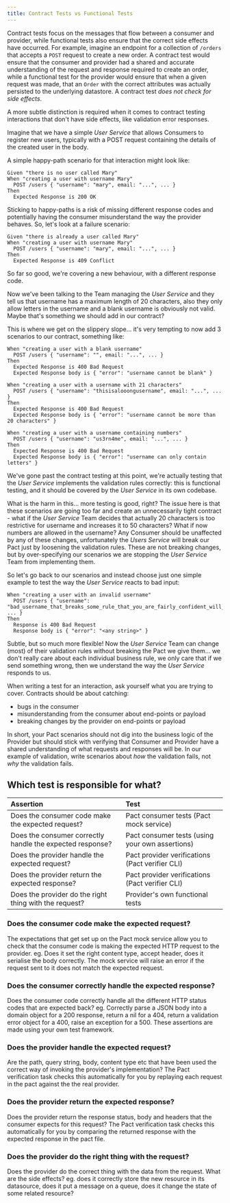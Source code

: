 ```yaml
---
title: Contract Tests vs Functional Tests
---
```


Contract tests focus on the messages that flow between a consumer and provider, while functional tests also ensure that
the correct side effects have occurred. For example, imagine an endpoint for a collection of `/orders` that accepts a
`POST` request to create a new order. A contract test would ensure that the consumer and provider had a shared and
accurate understanding of the request and response required to create an order, while a functional test for the provider
would ensure that when a given request was made, that an `Order` with the correct attributes was actually persisted to
the underlying datastore. A contract test _does not check for side effects_.

A more subtle distinction is required when it comes to contract testing interactions that don't have side effects, like
validation error responses.

Imagine that we have a simple _User Service_ that allows Consumers to register new users, typically with a POST request
containing the details of the created user in the body.

A simple happy-path scenario for that interaction might look like:

```text
Given "there is no user called Mary"
When "creating a user with username Mary"
  POST /users { "username": "mary", email: "...", ... }
Then
  Expected Response is 200 OK
```

Sticking to happy-paths is a risk of missing different response codes and potentially having the consumer misunderstand
the way the provider behaves. So, let's look at a failure scenario:

```text
Given "there is already a user called Mary"
When "creating a user with username Mary"
  POST /users { "username": "mary", email: "...", ... }
Then
  Expected Response is 409 Conflict
```

So far so good, we're covering a new behaviour, with a different response code.

Now we've been talking to the Team managing the _User Service_ and they tell us that username has a maximum length of 20
characters, also they only allow letters in the username and a blank username is obviously not valid. Maybe that's
something we should add in our contract?

This is where we get on the slippery slope... it's very tempting to now add 3 scenarios to our contract, something like:

```text
When "creating a user with a blank username"
  POST /users { "username": "", email: "...", ... }
Then
  Expected Response is 400 Bad Request
  Expected Response body is { "error": "username cannot be blank" }
```

```text
When "creating a user with a username with 21 characters"
  POST /users { "username": "thisisalooongusername", email: "...", ... }
Then
  Expected Response is 400 Bad Request
  Expected Response body is { "error": "username cannot be more than 20 characters" }
```

```text
When "creating a user with a username containing numbers"
  POST /users { "username": "us3rn4me", email: "...", ... }
Then
  Expected Response is 400 Bad Request
  Expected Response body is { "error": "username can only contain letters" }
```

We've gone past the contract testing at this point, we're actually testing that the _User Service_ implements the
validation rules correctly: this is functional testing, and it should be covered by the _User Service_ in its own
codebase.

What is the harm in this... more testing is good, right? The issue here is that these scenarios are going too far and
create an unnecessarily tight contract - what if the _User Service_ Team decides that actually 20 characters is too
restrictive for username and increases it to 50 characters? What if now numbers are allowed in the username? Any
Consumer should be unaffected by any of these changes, unfortunately the _Users Service_ will break our Pact just by
loosening the validation rules. These are not breaking changes, but by over-specifying our scenarios we are stopping the
_User Service_ Team from implementing them.

So let's go back to our scenarios and instead choose just one simple example to test the way the _User Service_ reacts
to bad input:

```text
When "creating a user with an invalid username"
  POST /users { "username": "bad_username_that_breaks_some_rule_that_you_are_fairly_confident_will_not_change", ... }
Then
  Response is 400 Bad Request
  Response body is { "error": "<any string>" }
```

Subtle, but so much more flexible! Now the _User Service_ Team can change \(most\) of their validation rules without
breaking the Pact we give them... we don't really care about each individual business rule, we only care that if we send
something wrong, then we understand the way the _User Service_ responds to us.

When writing a test for an interaction, ask yourself what you are trying to cover. Contracts should be about catching:

* bugs in the consumer
* misunderstanding from the consumer about end-points or payload
* breaking changes by the provider on end-points or payload

In short, your Pact scenarios should not dig into the business logic of the Provider but should stick with verifying
that Consumer and Provider have a shared understanding of what requests and responses will be. In our example of
validation, write scenarios about _how_ the validation fails, not _why_ the validation fails.

## Which test is responsible for what?

| Assertion                                                 | Test                                              |
|:----------------------------------------------------------|:--------------------------------------------------|
| Does the consumer code make the expected request?         | Pact consumer tests \(Pact mock service\)         |
| Does the consumer correctly handle the expected response? | Pact consumer tests \(using your own assertions\) |
| Does the provider handle the expected request?            | Pact provider verifications \(Pact verifier CLI\) |
| Does the provider return the expected response?           | Pact provider verifications \(Pact verifier CLI\) |
| Does the provider do the right thing with the request?    | Provider's own functional tests                   |

### Does the consumer code make the expected request?

The expectations that get set up on the Pact mock service allow you to check that the consumer code is making the
expected HTTP request to the provider. eg. Does it set the right content type, accept header, does it serialise the body
correctly. The mock service will raise an error if the request sent to it does not match the expected request.

### Does the consumer correctly handle the expected response?

Does the consumer code correctly handle all the different HTTP status codes that are expected back? eg. Correctly parse
a JSON body into a domain object for a 200 response, return a nil for a 404, return a validation error object for a 400,
raise an exception for a 500. These assertions are made using your own test framework.

### Does the provider handle the expected request?

Are the path, query string, body, content type etc that have been used the correct way of invoking the provider's
implementation? The Pact verification task checks this automatically for you by replaying each request in the pact
against the the real provider.

### Does the provider return the expected response?

Does the provider return the response status, body and headers that the consumer expects for this request? The Pact
verification task checks this automatically for you by comparing the returned response with the expected response in the
pact file.

### Does the provider do the right thing with the request?

Does the provider do the correct thing with the data from the request. What are the side effects? eg. does it correctly
store the new resource in its datasource, does it put a message on a queue, does it change the state of some related
resource?
